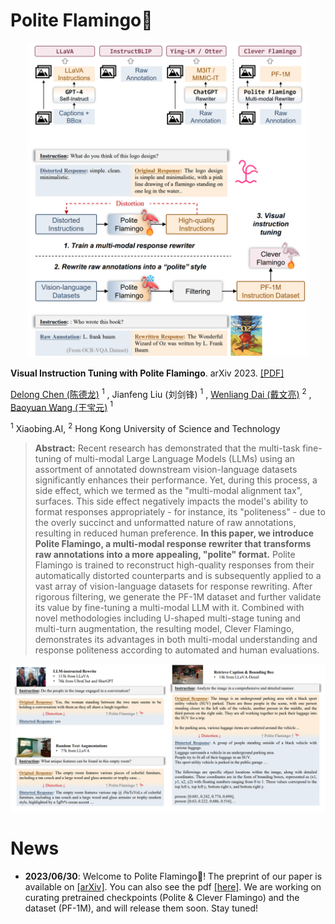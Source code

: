 # Polite Flamingo🦩

<p align="center"><img src="./assets/teaser.png" alt="teaser" width="450"></p>

**Visual Instruction Tuning with Polite Flamingo**. arXiv 2023. [[PDF]](https://arxiv.org/abs/0000.00000)
 
[Delong Chen (陈德龙)](https://chendelong.world/) $^1$ , Jianfeng Liu (刘剑锋) $^1$ , [Wenliang Dai (戴文亮)](https://wenliangdai.github.io/) $^2$ , [Baoyuan Wang (王宝元)](https://sites.google.com/site/zjuwby/) $^1$ 

$^1$ Xiaobing.AI, $^2$ Hong Kong University of Science and Technology

> **Abstract:** Recent research has demonstrated that the multi-task fine-tuning of multi-modal Large Language Models (LLMs) using an assortment of annotated downstream vision-language datasets significantly enhances their performance. Yet, during this process, a side effect, which we termed as the "multi-modal alignment tax", surfaces. This side effect negatively impacts the model's ability to format responses appropriately - for instance, its "politeness" - due to the overly succinct and unformatted nature of raw annotations, resulting in reduced human preference. **In this paper, we introduce Polite Flamingo, a multi-modal response rewriter that transforms raw annotations into a more appealing, "polite" format.** Polite Flamingo is trained to reconstruct high-quality responses from their automatically distorted counterparts and is subsequently applied to a vast array of vision-language datasets for response rewriting. After rigorous filtering, we generate the PF-1M dataset and further validate its value by fine-tuning a multi-modal LLM with it. Combined with novel methodologies including U-shaped multi-stage tuning and multi-turn augmentation, the resulting model, Clever Flamingo, demonstrates its advantages in both multi-modal understanding and response politeness according to automated and human evaluations.

![distortions](./assets/distortions.png)


# News

- **2023/06/30**: Welcome to Polite Flamingo🦩! The preprint of our paper is available on [[arXiv]](https://arxiv.org/abs/0000.00000). You can also see the pdf [[here]](./assets/Visual_Instruction_Tuning_with_Polite_Flamingo.pdf). We are working on curating pretrained checkpoints (Polite & Clever Flamingo) and the dataset (PF-1M), and will release them soon. Stay tuned!
